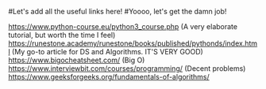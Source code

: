#Let's add all the useful links here!
#Yoooo, let's get the damn job!

https://www.python-course.eu/python3_course.php (A very elaborate tutorial, but worth the time I feel)  
https://runestone.academy/runestone/books/published/pythonds/index.html (My go-to article for DS and Algorithms. IT'S VERY GOOD)  
https://www.bigocheatsheet.com/ (Big O)  
https://www.interviewbit.com/courses/programming/ (Decent problems)  
https://www.geeksforgeeks.org/fundamentals-of-algorithms/  
